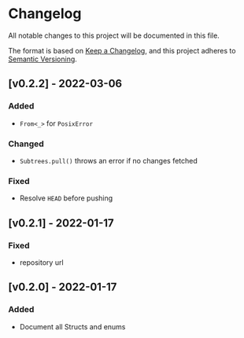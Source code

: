 # Changelog

All notable changes to this project will be documented in this file.

The format is based on [Keep a Changelog](https://keepachangelog.com/en/1.0.0/),
and this project adheres to [Semantic Versioning](https://semver.org/spec/v2.0.0.html).

## [v0.2.2] - 2022-03-06

### Added

- `From<_>` for `PosixError`

### Changed

- `Subtrees.pull()` throws an error if no changes fetched

### Fixed

- Resolve `HEAD` before pushing

## [v0.2.1] - 2022-01-17

### Fixed

- repository url

## [v0.2.0] - 2022-01-17

### Added

- Document all Structs and enums
